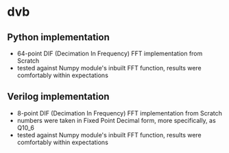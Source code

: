 # dvb

## Python implementation
- 64-point DIF (Decimation In Frequency) FFT implementation from Scratch
- tested against Numpy module's inbuilt FFT function, results were comfortably within expectations

## Verilog implementation
- 8-point DIF (Decimation In Frequency) FFT implementation from Scratch
- numbers were taken in Fixed Point Decimal form, more specifically, as Q10_6
- tested against Numpy module's inbuilt FFT function, results were comfortably within expectations

